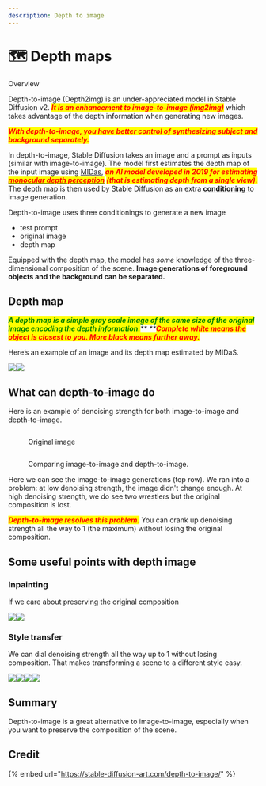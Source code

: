 ```yaml
---
description: Depth to image
---
```


# 🗺 Depth maps

Overview

Depth-to-image (Depth2img) is an under-appreciated model in Stable Diffusion v2. _<mark style="color:red;">**It is an enhancement to image-to-image (img2img)**</mark>_ which takes advantage of the depth information when generating new images.

_<mark style="color:red;">**With depth-to-image, you have better control of synthesizing subject and background separately.**</mark>_

In depth-to-image, Stable Diffusion takes an image and a prompt as inputs (similar with image-to-image). The model first estimates the depth map of the input image using [MIDas](https://github.com/isl-org/MiDaS), _<mark style="color:red;">**an AI model developed in 2019 for estimating**</mark>_ [_<mark style="color:red;">**monocular depth perception**</mark>_](https://en.wikipedia.org/wiki/Depth\_perception) _<mark style="color:red;">**(that is estimating depth from a single view).**</mark>_ The depth map is then used by Stable Diffusion as an extra [**conditioning** ](conditioning.md)to image generation.

Depth-to-image uses three conditionings to generate a new image

* test prompt
* original image
* depth map

Equipped with the depth map, the model has _some_ knowledge of the three-dimensional composition of the scene. **Image generations of foreground objects and the background can be separated.**

## Depth map

_<mark style="color:green;">**A depth map is a simple gray scale image of the same size of the original image encoding the depth information.**</mark>** **<mark style="color:red;">**Complete white means the object is closest to you. More black means further away.**</mark>_

Here’s an example of an image and its depth map estimated by MIDaS.

![](<../../.gitbook/assets/image (38).png>)![](<../../.gitbook/assets/image (72).png>)





## What can depth-to-image do

Here is an example of denoising strength for both image-to-image and depth-to-image.

<figure><img src="../../.gitbook/assets/image (36).png" alt=""><figcaption><p>Original image</p></figcaption></figure>

<figure><img src="../../.gitbook/assets/image (70).png" alt=""><figcaption><p>Comparing image-to-image and depth-to-image.</p></figcaption></figure>

Here we can see the image-to-image generations (top row). We ran into a problem: at low denoising strength, the image didn't change enough. At high denoising strength, we do see two wrestlers but the original composition is lost.

_<mark style="color:red;">**Depth-to-image resolves this problem.**</mark>_ You can crank up denoising strength all the way to 1 (the maximum) without losing the original composition.

## Some useful points with depth image

### Inpainting

If we care about preserving the original composition

![](<../../.gitbook/assets/image (19).png>)![](<../../.gitbook/assets/image (54).png>)

### Style transfer

We can dial denoising strength all the way up to 1 without losing composition. That makes transforming a scene to a different style easy.

![](<../../.gitbook/assets/image (2).png>)![](../../.gitbook/assets/image.png)![](<../../.gitbook/assets/image (12).png>)![](<../../.gitbook/assets/image (40).png>)

## Summary

Depth-to-image is a great alternative to image-to-image, especially when you want to preserve the composition of the scene.

## Credit

{% embed url="https://stable-diffusion-art.com/depth-to-image/" %}
